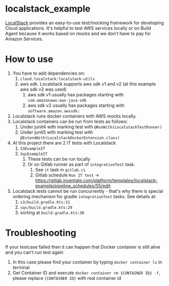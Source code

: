 # localstack_example

[LocalStack](https://github.com/localstack/localstack) provides an easy-to-use test/mocking framework for developing Cloud applications.
It's helpful to test AWS services locally or on Build Agent because it works based on mocks and we don't have to pay for Amazon Services.

# How to use
1. You have to add dependencies on:
   1. `cloud.localstack:localstack-utils`
   2. aws sdk. Localstack supports aws sdk v1 and v2 (at this example aws sdk v2 was used)
      1. aws sdk v1 usually has packages starting with `com.amazonaws:aws-java-sdk`
      2. aws sdk v2 usually has packages starting with `software.amazon.awssdk:`
2. Localstack runs docker containers with AWS mocks locally.
3. Localstack containers can be run from tests as follows:
   1. Under junit4 with marking test with `@RunWith(LocalstackTestRunner)`
   2. Under junit5 with marking test with `@ExtendWith(LocalstackDockerExtension.class)`
4. At this project there are 2 IT tests with Localstack
   1. `S3ExampleIT`
   2. `SqsExampleIT`
       1. These tests can be run locally 
       2. Or on Gitlab runner as part of `integrationTest` task.
          1. See `it` task in `gitlab.ci`
          3. Gitlab schedule `Run IT test` -> https://gitlab.inventale.com/platform/templates/localstack-example/pipeline_schedules/55/edit 
5. Localstack tests cannot be run concurrently - that's why there is special ordering mechanism for gradle `integrationTest` tasks. See details at:
   1. `s3/build.gradle.kts:31`
   2. `sqs/build.gradle.kts:29`
   3. sorting at `build.gradle.kts:30`

# Troubleshooting
If your testcase failed then it can happen that Docker container is still alive and you can't run test again
1. In this case please find your container by typing `docker container ls` in terminal
2. Get Container ID and execute `docker container rm {CONTAINER ID} -f`, please replace `{CONTAINER ID}` with real container id